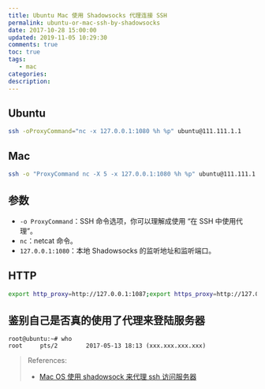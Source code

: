 ```yaml
---
title: Ubuntu Mac 使用 Shadowsocks 代理连接 SSH
permalink: ubuntu-or-mac-ssh-by-shadowsocks
date: 2017-10-28 15:00:00
updated: 2019-11-05 10:29:30
comments: true
toc: true
tags:
   - mac
categories:
description:
---
```


## Ubuntu

```bash
ssh -oProxyCommand="nc -x 127.0.0.1:1080 %h %p" ubuntu@111.111.1.1
```

## Mac

```bash
ssh -o "ProxyCommand nc -X 5 -x 127.0.0.1:1080 %h %p" ubuntu@111.111.1.1
```

<!-- more -->

## 参数

- `-o ProxyCommand`：SSH 命令选项，你可以理解成使用 “在 SSH 中使用代理”。
- `nc`：netcat 命令。
- `127.0.0.1:1080`：本地 Shadowsocks 的监听地址和监听端口。

## HTTP

```bash
export http_proxy=http://127.0.0.1:1087;export https_proxy=http://127.0.0.1:1087;
```

## 鉴别自己是否真的使用了代理来登陆服务器

```
root@ubuntu:~# who
root     pts/2        2017-05-13 18:13 (xxx.xxx.xxx.xxx)
```

> References:
>
> - [Mac OS 使用 shadowsock 来代理 ssh 访问服务器](https://www.goodspb.net/mac-os-%E4%BD%BF%E7%94%A8-shadowsock-%E6%9D%A5%E4%BB%A3%E7%90%86-ssh-%E8%AE%BF%E9%97%AE%E6%9C%8D%E5%8A%A1%E5%99%A8/)
